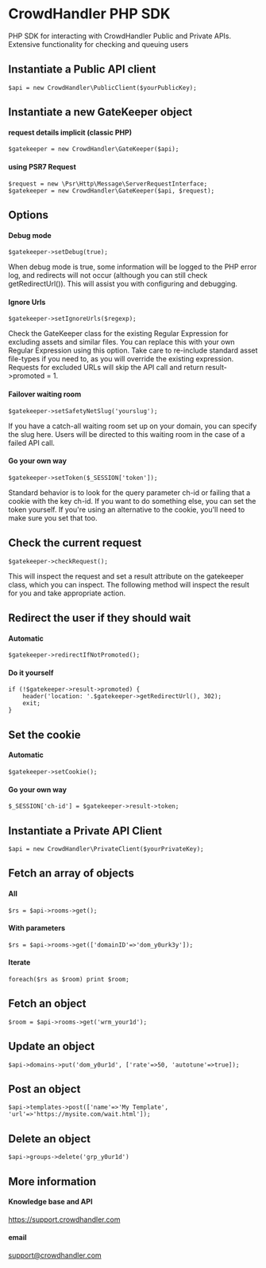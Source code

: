 CrowdHandler PHP SDK
====================
PHP SDK for interacting with CrowdHandler Public and Private APIs. Extensive functionality for checking and queuing users

Instantiate a Public API client
--------------------------------

    $api = new CrowdHandler\PublicClient($yourPublicKey);

Instantiate a new GateKeeper object
-----------------------------------

#### request details implicit (classic PHP)

    $gatekeeper = new CrowdHandler\GateKeeper($api);

#### using PSR7 Request
    
    $request = new \Psr\Http\Message\ServerRequestInterface;
    $gatekeeper = new CrowdHandler\GateKeeper($api, $request);


Options
-------

#### Debug mode

    $gatekeeper->setDebug(true);

When debug mode is true, some information will be logged to the PHP error log, and redirects will not occur (although you can still check getRedirectUrl()). This will assist you with configuring and debugging. 

#### Ignore Urls

    $gatekeeper->setIgnoreUrls($regexp);

Check the GateKeeper class for the existing Regular Expression for excluding assets and similar files. You can replace this with your own Regular Expression using this option. Take care to re-include standard asset file-types if you need to, as you will override the existing expression. Requests for excluded URLs will skip the API call and return result->promoted = 1.

#### Failover waiting room    

    $gatekeeper->setSafetyNetSlug('yourslug');

If you have a catch-all waiting room set up on your domain, you can specify the slug here. Users will be directed to this waiting room in the case of a failed API call. 

#### Go your own way

    $gatekeeper->setToken($_SESSION['token']);

Standard behavior is to look for the query parameter ch-id or failing that a cookie with the key ch-id. If you want to do something else, you can set the token yourself. If you're using an alternative to the cookie, you'll need to make sure you set that too. 

Check the current request
-------------------------
    
    $gatekeeper->checkRequest();

This will inspect the request and set a result attribute on the gatekeeper class, which you can inspect. The following method will inspect the result for you and take appropriate action.

Redirect the user if they should wait
-------------------------------------

#### Automatic

    $gatekeeper->redirectIfNotPromoted();

#### Do it yourself

    if (!$gatekeeper->result->promoted) {
        header('location: '.$gatekeeper->getRedirectUrl(), 302);
        exit;    
    }


Set the cookie
--------------

#### Automatic

    $gatekeeper->setCookie();

#### Go your own way

    $_SESSION['ch-id'] = $gatekeeper->result->token;



Instantiate a Private API Client
--------------------------------
    $api = new CrowdHandler\PrivateClient($yourPrivateKey);

Fetch an array of objects
-------------------------

#### All
    $rs = $api->rooms->get();

#### With parameters
    $rs = $api->rooms->get(['domainID'=>'dom_y0urk3y']);

#### Iterate
    foreach($rs as $room) print $room;


Fetch an object
---------------

    $room = $api->rooms->get('wrm_your1d');

Update an object
----------------

    $api->domains->put('dom_y0ur1d', ['rate'=>50, 'autotune'=>true]);

Post an object
--------------

    $api->templates->post(['name'=>'My Template', 'url'=>'https://mysite.com/wait.html']);

Delete an object
----------------

    $api->groups->delete('grp_y0ur1d')

More information
----------------

#### Knowledge base and API

https://support.crowdhandler.com

#### email

support@crowdhandler.com
